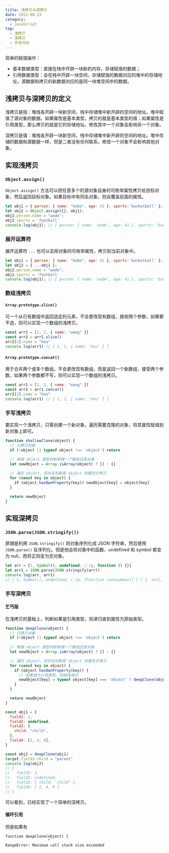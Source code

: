 ```yaml
---
title: 浅拷贝与深拷贝
date: 2022-08-23
category:
  - JavaScript
tag:
  - 浅拷贝
  - 深拷贝
  - 手写代码
---
```


简单的赋值操作：

* 基本数据类型：直接在栈中开辟一块新的内存，存储赋值的数据；
* 引用数据类型：会在栈中开辟一块空间，存储赋值的数据对应的堆中的存储地址，源数据和拷贝的新数据对应的是同一块堆空间中的数据。

## 浅拷贝与深拷贝的定义

浅拷贝是指：堆栈各开辟一块新空间，栈中存储堆中新开辟的空间的地址。堆中赋值了源对象的数据。如果属性是基本类型，拷贝的就是基本类型的值；如果属性是引用类型，那么拷贝的就是它的存储地址。修改其中一个对象会影响另一个对象。

深拷贝是值：堆栈各开辟一块新空间，栈中存储堆中新开辟的空间的地址。堆中存储的数据和源数据一样，但是二者没有任何联系，修改一个对象不会影响其他对象。

## 实现浅拷贝

### `Object.assign()`

`Object.assign()` 方法可以把任意多个的源对象自身的可枚举属性拷贝给目标对象，然后返回目标对象。如果目标中有同名对象，则会覆盖前面的属性。

```js
let obj1 = { person: { name: "kobe", age: 41 }, sports:'basketball' };
let obj2 = Object.assign({}, obj1);
obj2.person.name = "wade";
obj2.sports = 'football'
console.log(obj1); // { person: { name: 'wade', age: 41 }, sports: 'basketball' }
```

### 展开运算符

展开运算符 `...` 也可以去除对象的可枚举属性，拷贝到当前对象中。

```js
let obj1 = { person: { name: "kobe", age: 41 }, sports:'basketball' };
let obj2 = { ...obj1 };
obj2.person.name = "wade";
obj2.sports = 'football'
console.log(obj1); // { person: { name: 'wade', age: 41 }, sports: 'basketball' }
```

### 数组浅拷贝

#### `Array.prototype.slice()`

可一个从已有数组中返回选定的元素，不会更改现有数组，接收两个参数，如果都不选，则可以实现一个数组的浅拷贝。

```js
const arr1 = [1, 2, { name: "wang" }]
const arr2 = arr1.slice()
arr2[2].name = "hou"
console.log(arr1) // [ 1, 2, { name: 'hou' } ]
```

#### `Array.prototype.concat()`

用于合并两个或多个数组，不会更改现有数组，而是返回一个新数组，接受两个参数，如果两个参数都不写，则可以实现一个数组的浅拷贝。

```js
const arr1 = [1, 2, { name: "wang" }]
const arr2 = arr1.concat()
arr2[2].name = "hou"
console.log(arr1) // [ 1, 2, { name: 'hou' } ]
```

### 手写浅拷贝

要实现一个浅拷贝，只需创建一个新对象，遍历需要克隆的对象，将其属性赋值到新对象上即可。

```js
function shallowClone(object) {
  // 只拷贝对象
  if (!object || typeof object !== 'object') return
  
  // 根据 object 类型判断新建一个数组还是对象
  let newObject = Array.isArray(object) ? [] : {}

  // 遍历 object，将并且判断是 object 的属性才拷贝
  for (const key in object) {
    if (object.hasOwnProperty(key)) newObject[key] = object[key]
  }

  return newObject
}
```

## 实现深拷贝

### `JSON.parse(JSON.stringify())`

原理是利用 `JSON.stringify()` 将对象序列化成 JSON 字符串，然后使用 `JSON.parse()` 反序列化。但是他会将对象中的函数、undefined 和 symbol 都变为 null，而将正则变为空对象。

```js
let arr = [1, Symbol(), undefined, /./g, function () {}]
let arr1 = JSON.parse(JSON.stringify(arr))
console.log(arr, arr1)
// [ 1, Symbol(), undefined, /./g, [Function (anonymous)] ] [ 1, null, null, {}, null ]
```

### 手写深拷贝

#### 乞丐版

在浅拷贝的基础上，判断如果是引用类型，则递归直到属性为原始类型。

```js
function deepClone(object) {
  // 只拷贝对象
  if (!object || typeof object !== 'object') return
  
  // 根据 object 类型判断新建一个数组还是对象
  let newObject = Array.isArray(object) ? [] : {}

  // 遍历 object，将并且判断是 object 的属性才拷贝
  for (const key in object) {
    if (object.hasOwnProperty(key)) {
      // 如果值为引用类型，则继续递归
      newObject[key] = typeof object[key] === 'object' ? deepClone(object[key]) : object[key]
    }
  }

  return newObject
}
```

```js
const obj1 = {
  field1: 1,
  field2: undefined,
  field3: {
    child: "child",
  },
  field4: [2, 4, 8],
}

const obj2 = deepClone(obj1)
target.field3.child = "parent"
console.log(obj2)
// {
//   field1: 1,
//   field2: undefined,
//   field3: { child: 'child' },
//   field4: [ 2, 4, 8 ]
// }
```

可以看到，已经实现了一个简单的深拷贝。

#### 循环引用

但是如果有

```shell
function deepClone(object) {
                   ^
RangeError: Maximum call stack size exceeded
```